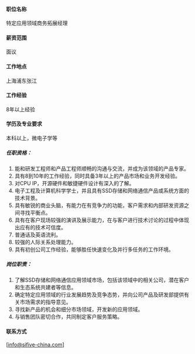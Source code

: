 #### 职位名称
特定应用领域商务拓展经理

#### 薪资范围
面议

#### 工作地点
上海浦东张江

#### 工作经验
8年以上经验

#### 学历及专业要求
本科以上，微电子学等

##### **任职资格：**

1. 能和研发工程师和产品工程师顺畅的沟通与交流，并成为该领域的产品专家。
2. 具有8到10年的工作经验，同时具备3年以上的产品市场和业务开发经验。
3. 对CPU IP，开源硬件和敏捷硬件设计有深入的了解。
4. 电子工程及计算机科学学士，并且具有SSD存储和网络通信产品或系统方面的技术背景。
5. 具有敏锐的商业头脑，有能力在有竞争力的功能，客户需求和内部研发资源之间寻找平衡点。
6. 具有在客户现场较强的演讲及展示能力，在与客户进行技术讨论的过程中体现出应有的技术可信度。
7. 普通话及英语流利。
8. 较强的人际关系处理能力。
9. 具有初创公司工作经验，能够胜任快速变化及并行多任务的工作环境。

##### **岗位职责：**
1. 了解SSD存储和网络通信应用领域市场，包括该领域中的相关公司，潜在客户和生态系统共建者等信息。
2. 确定特定应用领域的行业发展趋势及竞争态势，并向公司产品及研发部提供有关市场需求的指导意见。
3. 寻找新产品的机会和细分市场领域，开发新的应用领域。
4. 与销售团队密切合作，共同制定客户服务策略。

#### 联系方式
[info@sifive-china.com]

